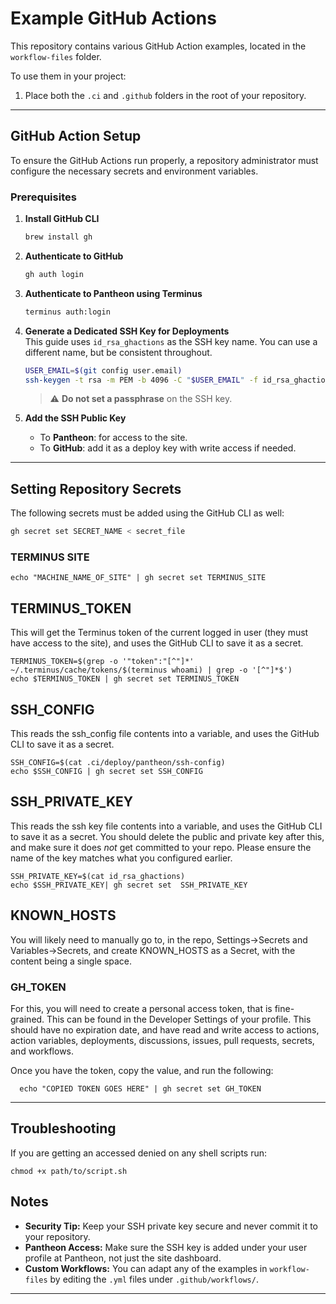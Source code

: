 
# Example GitHub Actions

This repository contains various GitHub Action examples, located in the `workflow-files` folder.

To use them in your project:

1. Place both the `.ci` and `.github` folders in the root of your repository.

---

## GitHub Action Setup

To ensure the GitHub Actions run properly, a repository administrator must configure the necessary secrets and environment variables.

### Prerequisites

1. **Install GitHub CLI**  
   ```bash
   brew install gh
   ```

2. **Authenticate to GitHub**  
   ```bash
   gh auth login
   ```

3. **Authenticate to Pantheon using Terminus**  
   ```bash
   terminus auth:login
   ```

4. **Generate a Dedicated SSH Key for Deployments**  
   This guide uses `id_rsa_ghactions` as the SSH key name. You can use a different name, but be consistent throughout.
   ```bash
   USER_EMAIL=$(git config user.email)
   ssh-keygen -t rsa -m PEM -b 4096 -C "$USER_EMAIL" -f id_rsa_ghactions -N ''
   ```
   > ⚠️ **Do not set a passphrase** on the SSH key.

5. **Add the SSH Public Key**  
   - To **Pantheon**: for access to the site.
   - To **GitHub**: add it as a deploy key with write access if needed.

---

## Setting Repository Secrets

The following secrets must be added using the GitHub CLI as well:
```bash
gh secret set SECRET_NAME < secret_file
```

### TERMINUS SITE

```
echo "MACHINE_NAME_OF_SITE" | gh secret set TERMINUS_SITE
```

## TERMINUS_TOKEN
This will get the Terminus token of the current logged in user (they must have access to the site), and uses the GitHub CLI to save it as a secret.

```
TERMINUS_TOKEN=$(grep -o '"token":"[^"]*' ~/.terminus/cache/tokens/$(terminus whoami) | grep -o '[^"]*$')
echo $TERMINUS_TOKEN | gh secret set TERMINUS_TOKEN
```

## SSH_CONFIG
This reads the ssh_config file contents into a variable, and uses the GitHub CLI to save it as a secret.

```
SSH_CONFIG=$(cat .ci/deploy/pantheon/ssh-config)
echo $SSH_CONFIG | gh secret set SSH_CONFIG
```

## SSH_PRIVATE_KEY
  This reads the ssh key file contents into a variable, and uses the GitHub CLI to save it as a secret. You should delete the public and private key after this, and make sure it does _not_ get committed to your repo. Please ensure the name of the key matches what you configured earlier.
  ```
  SSH_PRIVATE_KEY=$(cat id_rsa_ghactions)
  echo $SSH_PRIVATE_KEY| gh secret set  SSH_PRIVATE_KEY
  ```

  ## KNOWN_HOSTS

  You will likely need to manually go to, in the repo, Settings->Secrets and Variables->Secrets, and create KNOWN_HOSTS as a Secret, with the content being a single space.

  ### GH_TOKEN
  
  For this, you will need to create a personal access token, that is fine-grained. This can be found in the Developer Settings of your profile. This should have no expiration date, and have read and write access to actions, action variables, deployments, discussions, issues, pull requests, secrets, and workflows. 

  Once you have the token, copy the value, and run the following:

  ```
    echo "COPIED TOKEN GOES HERE" | gh secret set GH_TOKEN
  ```

---

## Troubleshooting

If you are getting an accessed denied on any shell scripts run:

`chmod +x path/to/script.sh`

## Notes

- **Security Tip:** Keep your SSH private key secure and never commit it to your repository.
- **Pantheon Access:** Make sure the SSH key is added under your user profile at Pantheon, not just the site dashboard.
- **Custom Workflows:** You can adapt any of the examples in `workflow-files` by editing the `.yml` files under `.github/workflows/`.

---



